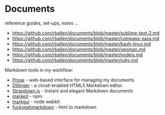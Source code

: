 Documents
=========
reference guides, set-ups, notes ...

* https://github.com/rballen/documents/blob/master/sublime-text-2.md
* https://github.com/rballen/documents/blob/master/compass-sass.md
* https://github.com/rballen/documents/blob/master/bash-linux.md
* https://github.com/rballen/documents/blob/master/yeoman.md
* https://github.com/rballen/documents/blob/master/nodejs.md
* https://github.com/rballen/documents/blob/master/ruby.md


Markdown tools in my workflow:
 
* [Prose](http://prose.io/) - web-based interface for managing my documents
* [Dillinger](http://dillinger.io) - a cloud-enabled HTML5 Markdown editor.
* [Strapdown.js](http://strapdownjs.com/) - Instant and elegant Markdown documents
* [marked](https://npmjs.org/package/marked) - npm
* [markgui](https://github.com/bianchimro/markgiu) - node webkit 
* [fuckyeahmarkdown](http://fuckyeahmarkdown.com/) - html to markdown

                
